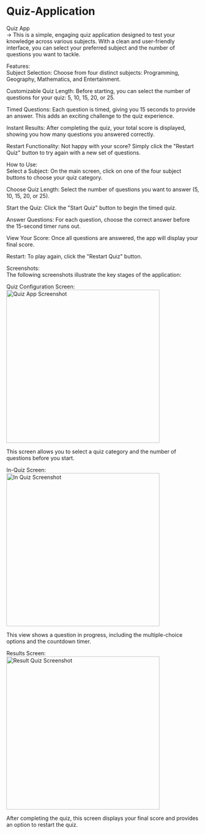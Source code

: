 # Quiz-Application
Quiz App
<br/>
->  This is a simple, engaging quiz application designed to test your knowledge across various subjects. With a clean and user-friendly interface, you can select your preferred subject and the number of questions you want to tackle.

Features:
<br/>
Subject Selection: Choose from four distinct subjects: Programming, Geography, Mathematics, and Entertainment.

Customizable Quiz Length: Before starting, you can select the number of questions for your quiz: 5, 10, 15, 20, or 25.

Timed Questions: Each question is timed, giving you 15 seconds to provide an answer. This adds an exciting challenge to the quiz experience.

Instant Results: After completing the quiz, your total score is displayed, showing you how many questions you answered correctly.

Restart Functionality: Not happy with your score? Simply click the "Restart Quiz" button to try again with a new set of questions.

How to Use: 
<br/>
Select a Subject: On the main screen, click on one of the four subject buttons to choose your quiz category.

Choose Quiz Length: Select the number of questions you want to answer (5, 10, 15, 20, or 25).

Start the Quiz: Click the "Start Quiz" button to begin the timed quiz.

Answer Questions: For each question, choose the correct answer before the 15-second timer runs out.

View Your Score: Once all questions are answered, the app will display your final score.

Restart: To play again, click the "Restart Quiz" button.

Screenshots:<br/>
The following screenshots illustrate the key stages of the application:

Quiz Configuration Screen:<br/>
<img src="" alt="Quiz App Screenshot" width="400">

This screen allows you to select a quiz category and the number of questions before you start.

In-Quiz Screen:<br/>
<img src="" alt="In Quiz Screenshot" width="400">

This view shows a question in progress, including the multiple-choice options and the countdown timer.

Results Screen:<br/>
<img src="" alt="Result Quiz Screenshot" width="400">

After completing the quiz, this screen displays your final score and provides an option to restart the quiz.
